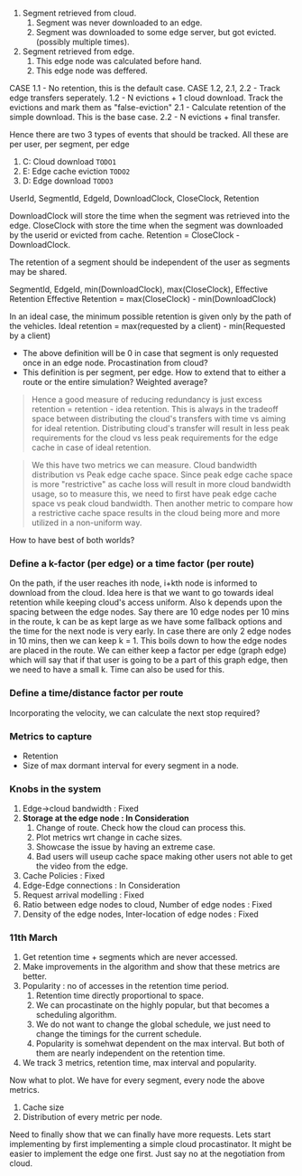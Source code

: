 1. Segment retrieved from cloud.
	1. Segment was never downloaded to an edge.
	2. Segment was downloaded to some edge server, but got evicted. (possibly multiple times).
2. Segment retrieved from edge.
	1. This edge node was calculated before hand.
	2. This edge node was deffered.	

CASE 1.1 - No retention, this is the default case.
CASE 1.2, 2.1, 2.2 - Track edge transfers seperately.
	1.2 - N evictions + 1 cloud download. Track the evictions and mark them as "false-eviction"
	2.1 - Calculate retention of the simple download. This is the base case.
	2.2 - N evictions + final transfer.
	
Hence there are two 3 types of events that should be tracked. All these are per user, per segment, per edge
1. C: Cloud download `TODO1`
2. E: Edge cache eviction `TODO2`
3. D: Edge download `TODO3`

UserId, SegmentId, EdgeId, DownloadClock, CloseClock, Retention

DownloadClock will store the time when the segment was retrieved into the edge.
CloseClock with store the time when the segment was downloaded by the userid or evicted from cache.
Retention = CloseClock - DownloadClock.

The retention of a segment should be independent of the user as segments may be shared.

SegmentId, EdgeId, min(DownloadClock), max(CloseClock), Effective Retention
Effective Retention = max(CloseClock) - min(DownloadClock)

In an ideal case, the minimum possible retention is given only by the path of the vehicles.
Ideal retention = max(requested by a client) - min(Requested by a client)

- The above definition will be 0 in case that segment is only requested once in an edge node. Procastination from cloud?
- This definition is per segment, per edge. How to extend that to either a route or the entire simulation? Weighted average?

> Hence a good measure of reducing redundancy is just excess retention = retention - idea retention. This is always in the tradeoff space between distributing the cloud's transfers with time vs aiming for ideal retention. Distributing cloud's transfer will result in less peak requirements for the cloud vs less peak requirements for the edge cache in case of ideal retention.

> We this have two metrics we can measure. Cloud bandwidth distribution vs Peak edge cache space. Since peak edge cache space is more "restrictive" as cache loss will result in more cloud bandwidth usage, so to measure this, we need to first have peak edge cache space vs peak cloud bandwidth. Then another metric to compare how a restrictive cache space results in the cloud being more and more utilized in a non-uniform way.

How to have best of both worlds?

### Define a k-factor (per edge) or a time factor (per route)

On the path, if the user reaches ith node, i+kth node is informed to download from the cloud. Idea here is that we want to go towards ideal retention while keeping cloud's access uniform. Also k depends upon the spacing between the edge nodes. Say there are 10 edge nodes per 10 mins in the route, k can be as kept large as we have some fallback options and the time for the next node is very early. In case there are only 2 edge nodes in 10 mins, then we can keep k = 1. This boils down to how the edge nodes are placed in the route. We can either keep a factor per edge (graph edge) which will say that if that user is going to be a part of this graph edge, then we need to have a small k. Time can also be used for this.

### Define a time/distance factor per route

Incorporating the velocity, we can calculate the next stop required?

### Metrics to capture

- Retention
- Size of max dormant interval for every segment in a node.
### Knobs in the system

1. Edge->cloud bandwidth : Fixed
2. **Storage at the edge node : In Consideration**
   1. Change of route. Check how the cloud can process this.
   2. Plot metrics wrt change in cache sizes.
   3. Showcase the issue by having an extreme case.
   4. Bad users will useup cache space making other users not able to get the video from the edge.
3. Cache Policies : Fixed
4. Edge-Edge connections : In Consideration
5. Request arrival modelling : Fixed
6. Ratio between edge nodes to cloud, Number of edge nodes : Fixed
7. Density of the edge nodes, Inter-location of edge nodes : Fixed

### 11th March

1. Get retention time + segments which are never accessed.
2. Make improvements in the algorithm and show that these metrics are better.
3. Popularity : no of accesses in the retention time period.
   1. Retention time directly proportional to space.
   2. We can procastinate on the highly popular, but that becomes a scheduling algorithm.
   3. We do not want to change the global schedule, we just need to change the timings for the current schedule.
   4. Popularity is somehwat dependent on the max interval. But both of them are nearly independent on the retention time.
4. We track 3 metrics,  retention time, max interval and popularity.

Now what to plot. We have for every segment, every node the above metrics.
1. Cache size 
2. Distribution of every metric per node.

Need to finally show that we can finally have more requests.
Lets start implementing by first implementing a simple cloud procastinator.
It might be easier to implement the edge one first. Just say no at the negotiation from cloud.
